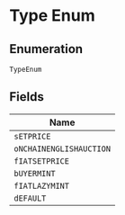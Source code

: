
# Type Enum

## Enumeration

`TypeEnum`

## Fields

| Name |
|  --- |
| `sETPRICE` |
| `oNCHAINENGLISHAUCTION` |
| `fIATSETPRICE` |
| `bUYERMINT` |
| `fIATLAZYMINT` |
| `dEFAULT` |

